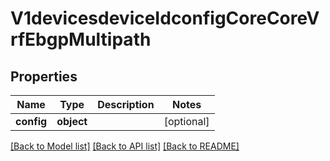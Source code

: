 # V1devicesdeviceIdconfigCoreCoreVrfEbgpMultipath

## Properties
Name | Type | Description | Notes
------------ | ------------- | ------------- | -------------
**config** | **object** |  | [optional] 

[[Back to Model list]](../README.md#documentation-for-models) [[Back to API list]](../README.md#documentation-for-api-endpoints) [[Back to README]](../README.md)

